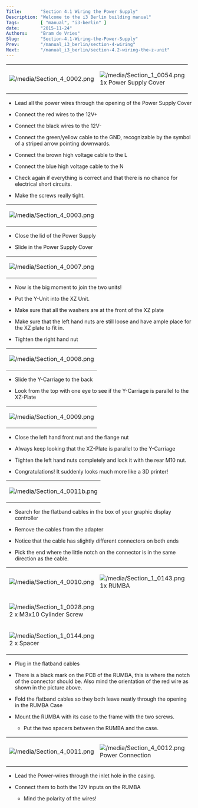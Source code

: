 ```yaml
---
Title:       "Section 4.1 Wiring the Power Supply"
Description: "Welcome to the i3 Berlin building manual"
Tags:        [ "manual", "i3-berlin" ]
date:        "2015-11-24"
Authors:     "Bram de Vries"
Slug:        "Section-4.1-Wiring-the-Power-Supply"
Prev:        "/manual_i3_berlin/section-4-wiring"
Next:        "/manual_i3_berlin/section-4.2-wiring-the-z-unit"
---
```



<table>
<colgroup>
<col width="50%" />
<col width="50%" />
</colgroup>
<tbody>
<tr class="odd">
<td align="left"><p><img src="/media/Section_4_0002.png" alt="/media/Section_4_0002.png" /></p></td>
<td align="left"><p><img src="/media/Section_1_0054.png" alt="/media/Section_1_0054.png" /><br />
 1x Power Supply Cover</p></td>
</tr>
</tbody>
</table>

-   Lead all the power wires through the opening of the Power Supply Cover

-   Connect the red wires to the 12V+

-   Connect the black wires to the 12V-

-   Connect the green/yellow cable to the GND, recognizable by the symbol of a striped arrow pointing downwards.

-   Connect the brown high voltage cable to the L

-   Connect the blue high voltage cable to the N

-   Check again if everything is correct and that there is no chance for electrical short circuits.

-   Make the screws really tight.

<table>
<colgroup>
<col width="100%" />
</colgroup>
<tbody>
<tr class="odd">
<td align="left"><p><img src="/media/Section_4_0003.png" alt="/media/Section_4_0003.png" /></p></td>
</tr>
</tbody>
</table>

-   Close the lid of the Power Supply

-   Slide in the Power Supply Cover

<table>
<colgroup>
<col width="100%" />
</colgroup>
<tbody>
<tr class="odd">
<td align="left"><p><img src="/media/Section_4_0007.png" alt="/media/Section_4_0007.png" /></p></td>
</tr>
</tbody>
</table>

-   Now is the big moment to join the two units!

-   Put the Y-Unit into the XZ Unit.

-   Make sure that all the washers are at the front of the XZ plate

-   Make sure that the left hand nuts are still loose and have ample place for the XZ plate to fit in.

-   Tighten the right hand nut

<table>
<colgroup>
<col width="100%" />
</colgroup>
<tbody>
<tr class="odd">
<td align="left"><p><img src="/media/Section_4_0008.png" alt="/media/Section_4_0008.png" /></p></td>
</tr>
</tbody>
</table>

-   Slide the Y-Carriage to the back

-   Look from the top with one eye to see if the Y-Carriage is parallel to the XZ-Plate

<table>
<colgroup>
<col width="100%" />
</colgroup>
<tbody>
<tr class="odd">
<td align="left"><p><img src="/media/Section_4_0009.png" alt="/media/Section_4_0009.png" /></p></td>
</tr>
</tbody>
</table>

-   Close the left hand front nut and the flange nut

-   Always keep looking that the XZ-Plate is parallel to the Y-Carriage

-   Tighten the left hand nuts completely and lock it with the rear M10 nut.

-   Congratulations! It suddenly looks much more like a 3D printer!

<table>
<colgroup>
<col width="100%" />
</colgroup>
<tbody>
<tr class="odd">
<td align="left"><p><img src="/media/Section_4_0011b.png" alt="/media/Section_4_0011b.png" /></p></td>
</tr>
</tbody>
</table>

-   Search for the flatband cables in the box of your graphic display controller

-   Remove the cables from the adapter

-   Notice that the cable has slightly different connectors on both ends

-   Pick the end where the little notch on the connector is in the same direction as the cable.

<table>
<colgroup>
<col width="50%" />
<col width="50%" />
</colgroup>
<tbody>
<tr class="odd">
<td align="left"><p><img src="/media/Section_4_0010.png" alt="/media/Section_4_0010.png" /></p></td>
<td align="left"><p><img src="/media/Section_1_0143.png" alt="/media/Section_1_0143.png" /><br />
 1x RUMBA</p></td>
</tr>
<tr class="even">
<td align="left"><p><img src="/media/Section_1_0028.png" alt="/media/Section_1_0028.png" /><br />
 2 x M3x10 Cylinder Screw</p></td>
</tr>
<tr class="odd">
<td align="left"><p><img src="/media/Section_1_0144.png" alt="/media/Section_1_0144.png" /><br />
 2 x Spacer</p></td>
</tr>
</tbody>
</table>

-   Plug in the flatband cables

-   There is a black mark on the PCB of the RUMBA, this is where the notch of the connector should be. Also mind the orientation of the red wire as shown in the picture above.

-   Fold the flatband cables so they both leave neatly through the opening in the RUMBA Case

-   Mount the RUMBA with its case to the frame with the two screws.

    -   Put the two spacers between the RUMBA and the case.

<table>
<colgroup>
<col width="50%" />
<col width="50%" />
</colgroup>
<tbody>
<tr class="odd">
<td align="left"><p><img src="/media/Section_4_0011.png" alt="/media/Section_4_0011.png" /></p></td>
<td align="left"><p><img src="/media/Section_4_0012.png" alt="/media/Section_4_0012.png" /><br />
 Power Connection</p></td>
</tr>
</tbody>
</table>

-   Lead the Power-wires through the inlet hole in the casing.

-   Connect them to both the 12V inputs on the RUMBA

    -   Mind the polarity of the wires!

